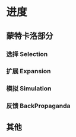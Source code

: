 # 进度

## 蒙特卡洛部分

### 选择 Selection

### 扩展 Expansion

### 模拟 Simulation

### 反馈 BackPropaganda

## 其他
